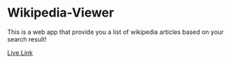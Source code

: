 # Wikipedia-Viewer
This is a web app that provide you a list of wikipedia articles based on your search result!

[Live Link][1]

[1]: https://pbiswas101.github.io/Wikipedia-Viewer
